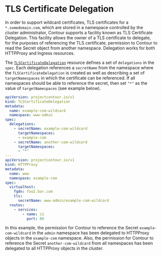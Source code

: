 # TLS Certificate Delegation

In order to support wildcard certificates, TLS certificates for a `*.somedomain.com`, which are stored in a namespace controlled by the cluster administrator, Contour supports a facility known as TLS Certificate Delegation.
This facility allows the owner of a TLS certificate to delegate, for the purposes of referencing the TLS certificate, permission to Contour to read the Secret object from another namespace.
Delegation works for both HTTPProxy and Ingress resources.

The [`TLSCertificateDelegation`][1] resource defines a set of `delegations` in the `spec`.
Each delegation references a `secretName` from the namespace where the `TLSCertificateDelegation` is created as well as describing a set of `targetNamespaces` in which the certificate can be referenced.
If all namespaces should be able to reference the secret, then set `"*"` as the value of `targetNamespaces` (see example below).

```yaml
apiVersion: projectcontour.io/v1
kind: TLSCertificateDelegation
metadata:
  name: example-com-wildcard
  namespace: www-admin
spec:
  delegations:
    - secretName: example-com-wildcard
      targetNamespaces:
      - example-com
    - secretName: another-com-wildcard
      targetNamespaces:
      - "*"
---
apiVersion: projectcontour.io/v1
kind: HTTPProxy
metadata:
  name: www
  namespace: example-com
spec:
  virtualhost:
    fqdn: foo2.bar.com
    tls:
      secretName: www-admin/example-com-wildcard
  routes:
    - services:
        - name: s1
          port: 80
```

In this example, the permission for Contour to reference the Secret `example-com-wildcard` in the `admin` namespace has been delegated to HTTPProxy objects in the `example-com` namespace.
Also, the permission for Contour to reference the Secret `another-com-wildcard` from all namespaces has been delegated to all HTTPProxy objects in the cluster.

[1]: /docs/{{page.version}}/config/api/#projectcontour.io/v1.TLSCertificateDelegation
